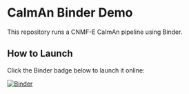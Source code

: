 # CaImAn Binder Demo

This repository runs a CNMF-E CaImAn pipeline using Binder.

## How to Launch

Click the Binder badge below to launch it online:

[![Binder](https://mybinder.org/badge_logo.svg)](https://mybinder.org/v2/gh/suliho/caiman-binder/HEAD?filepath=CaImAn_Pipeline.ipynb)
